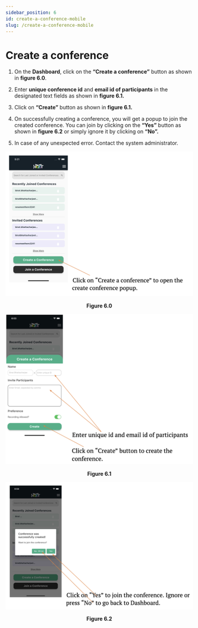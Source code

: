 ```yaml
---
sidebar_position: 6
id: create-a-conference-mobile
slug: /create-a-conference-mobile
---
```


# Create a conference

1. On the **Dashboard**, click on the **“Create a conference”** button as shown in **figure 6.0**.

2. Enter **unique conference id** and **email id of participants** in the designated text fields as shown in **figure 6.1.**

3. Click on **“Create”** button as shown in **figure 6.1.**

4. On successfully creating a conference, you will get a popup to join the created conference. You can join by clicking on the **“Yes”** button as shown in **figure 6.2** or simply ignore it by clicking on **“No”.**

5. In case of any unexpected error. Contact the system administrator.

![Figure 6.0](/img/create-conference1.png)
<center><b>Figure 6.0</b></center>

![Figure 6.1](/img/create-conference2.png)
<center><b>Figure 6.1</b></center>

![Figure 6.2](/img/create-conference3.png)
<center><b>Figure 6.2</b></center>








